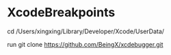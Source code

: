 # XcodeBreakpoints
cd  /Users/xingxing/Library/Developer/Xcode/UserData/


run git clone https://github.com/BeingX/xcdebugger.git
